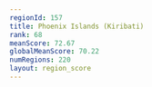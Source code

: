 ```yaml
---
regionId: 157
title: Phoenix Islands (Kiribati)
rank: 68
meanScore: 72.67
globalMeanScore: 70.22
numRegions: 220
layout: region_score
---
```

